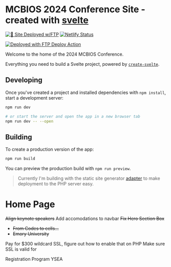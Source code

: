 # MCBIOS 2024 Conference Site - created with [svelte](https://github.com/sveltejs/svelte)

[![🚀 Site Deployed w/FTP](https://github.com/Guysnacho/mcbios2024/actions/workflows/main.yml/badge.svg?branch=main)](https://github.com/Guysnacho/mcbios2024/actions/workflows/main.yml)
[![Netlify Status](https://api.netlify.com/api/v1/badges/6d25438c-d54b-49dc-9ecb-1caae154b019/deploy-status)](https://app.netlify.com/sites/mcbios/deploys?branch=2024)

[<img alt="Deployed with FTP Deploy Action" src="https://img.shields.io/badge/Deployed With-FTP DEPLOY ACTION-%3CCOLOR%3E?style=for-the-badge&color=0077b6">](https://github.com/SamKirkland/FTP-Deploy-Action)

Welcome to the home of the 2024 MCBIOS Conference.

Everything you need to build a Svelte project, powered by [`create-svelte`](https://github.com/sveltejs/kit/tree/master/packages/create-svelte).

## Developing

Once you've created a project and installed dependencies with `npm install`, start a development server:

```bash
npm run dev

# or start the server and open the app in a new browser tab
npm run dev -- --open

```

## Building

To create a production version of the app:

```bash
npm run build
```

You can preview the production build with `npm run preview`.

> Currently I'm building with the static site generator [adapter](https://kit.svelte.dev/docs/adapters) to make deployment to the PHP server easy.

<!-- ============================================================== Next steps =========================================================================== -->

# Home Page
~~Align keynote speakers~~
Add accomodations to navbar
~~Fix Hero Section Box~~

- ~~From Codes to cells...~~
- ~~Emory University~~

Pay for $300 wildcard SSL, figure out how to enable that on PHP
Make sure SSL is valid for

Registration
Program
YSEA